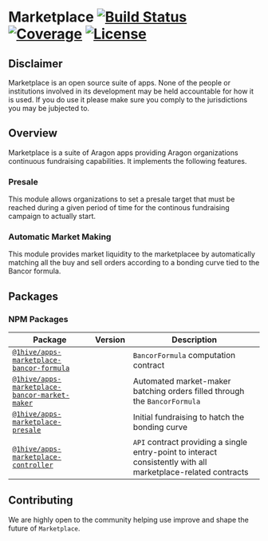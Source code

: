 # Marketplace [![Build Status](https://travis-ci.org/1Hive/marketplace-app.svg?branch=master)](https://travis-ci.org/1Hive/marketplace-app) [![Coverage](https://coveralls.io/repos/github/1Hive/marketplace-app/badge.svg?branch=master)](https://coveralls.io/github/1Hive/marketplace-app?branch=master) [![License](https://img.shields.io/badge/License-AGPL%20v3-blue.svg)](https://www.gnu.org/licenses/agpl-3.0)


## Disclaimer

Marketplace is an open source suite of apps. None of the people or institutions involved in its development may be held accountable for how it is used. If you do use it please make sure you comply to the jurisdictions you may be jubjected to.

## Overview

Marketplace is a suite of Aragon apps providing Aragon organizations continuous fundraising capabilities. It implements the following features.

### Presale

This module allows organizations to set a presale target that must be reached during a given period of time for the continous fundraising campaign to actually start.

### Automatic Market Making

This module provides market liquidity to the marketplacee by automatically matching all the buy and sell orders according to a bonding curve tied to the Bancor formula.


## Packages


### NPM Packages

| Package                                                                                | Version | Description                                                                                                   |
| -------------------------------------------------------------------------------------- | ------- | ------------------------------------------------------------------------------------------------------------- |
| [`@1hive/apps-marketplace-bancor-formula`](/apps/bancor-formula)                           |         | `BancorFormula` computation contract                                                                          |
| [`@1hive/apps-marketplace-bancor-market-maker`](/apps/bancor-market-maker) |         | Automated market-maker batching orders filled through the `BancorFormula`                                     |
| [`@1hive/apps-marketplace-presale`](/apps/presale)                                                 |         | Initial fundraising to hatch the bonding curve                                             |
| [`@1hive/apps-marketplace-controller`](/apps/marketplace-controller)                   |         | `API` contract providing a single entry-point to interact consistently with all marketplace-related contracts |


## Contributing

We are highly open to the community helping use improve and shape the future of `Marketplace`.
